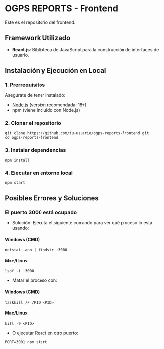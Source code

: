 # OGPS REPORTS - Frontend

Este es el repositorio del frontend.

## Framework Utilizado
- **React.js**: Biblioteca de JavaScript para la construcción de interfaces de usuario.

## Instalación y Ejecución en Local

### 1. Prerrequisitos
Asegúrate de tener instalado:
- [Node.js](https://nodejs.org/) (versión recomendada: 18+)
- npm (viene incluido con Node.js)

### 2. Clonar el repositorio
```
git clone https://github.com/tu-usuario/ogps-reports-frontend.git
cd ogps-reports-frontend
```

### 3. Instalar dependencias
```
npm install
```

### 4. Ejecutar en entorno local
```
npm start
```

## Posibles Errores y Soluciones

### El puerto 3000 está ocupado
- Solución: Ejecuta el siguiente comando para ver qué proceso lo está usando:

#### Windows (CMD)
```
netstat -ano | findstr :3000
```

#### Mac/Linux
```
lsof -i :3000
```

- Matar el proceso con:

#### Windows (CMD)
```
taskkill /F /PID <PID>
```

#### Mac/Linux
```
kill -9 <PID>
```

- O ejecutar React en otro puerto:
```
PORT=3001 npm start
```
